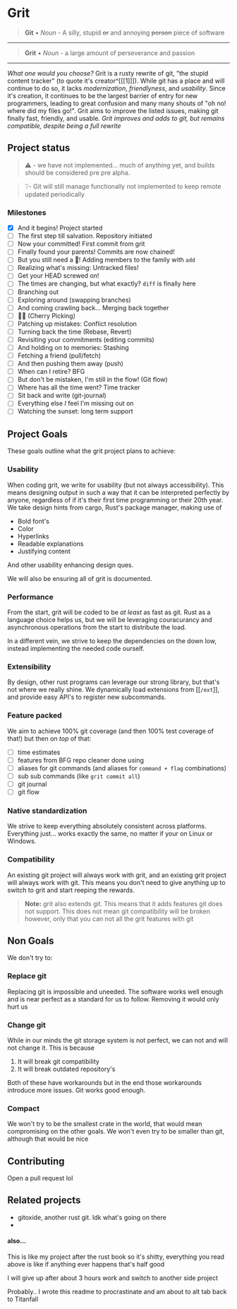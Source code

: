# Grit
> **Git** • *Noun* - A silly, stupid ~~or~~ and annoying ~~person~~ piece of software
---
> **Grit** • *Noun* - a large amount of perseverance and passion
---
*What one would you choose?* Grit is a rusty rewrite of git, "the stupid content tracker" (to quote it's creator^[[\[1\]]]). While git has a place and will continue to do so, it lacks *modernization*, *friendlyness*, and *usability*. Since it's creation, it continues to be the largest barrier of entry for new programmers, leading to great confusion and many many shouts of "oh no! where did my files go!". Grit aims to improve the listed issues, making git finally fast, friendly, and usable. *Grit improves and adds to git, but remains compatible, despite being a full rewrite*

## Project status

> ⚠️ - we have not implemented... much of anything yet, and builds should be considered pre pre alpha.

> ❔- Git will still manage functionally not implemented to keep remote updated periodically

### Milestones

- [x] And it begins! Project started
- [ ] The first step till salvation. Repository initiated
- [ ] Now your committed! First commit from grit 
- [ ] Finally found your parents! Commits are now chained!
- [ ] But you still need a 🐶! Adding members to the family with `add`
- [ ] Realizing what's missing: Untracked files! 
- [ ] Get your HEAD screwed on!
- [ ] The times are changing, but what exactly? `diff` is finally here
- [ ] Branching out
- [ ] Exploring around (swapping branches)
- [ ] And coming crawling back... Merging back together
- [ ] 🤲🍒 (Cherry Picking)
- [ ] Patching up mistakes: Conflict resolution
- [ ] Turning back the time (Rebase, Revert)
- [ ] Revisiting your commitments (editing commits)
- [ ] And holding on to memories: Stashing
- [ ] Fetching a friend (pull/fetch)
- [ ] And then pushing them away (push)
- [ ] When can I retire? BFG
- [ ] But don't be mistaken, I'm still in the flow! (Git flow)
- [ ] Where has all the time went? Time tracker
- [ ] Sit back and write (git-journal)
- [ ] Everything else *I* feel I'm missing out on
- [ ] Watching the sunset: long term support

## Project Goals

These goals outline what the grit project plans to achieve:

### Usability

When coding grit, we write for usability (but not always accessibility). This means designing output in such a way that it can be interpreted perfectly by anyone, regardless of if it's their first time programming or their 20th year. We take design hints from cargo, Rust's package manager, making use of

- Bold font's
- Color
- Hyperlinks
- Readable explanations
- Justifying content

And other usability enhancing design ques.

We will also be ensuring all of grit is documented.

### Performance

From the start, grit will be coded to be *at least* as fast as git. Rust as a language choice helps us, but we will be leveraging couracurancy and asynchronous operations from the start to distribute the load.

In a different vein, we strive to keep the dependencies on the down low, instead implementing the needed code ourself.

### Extensibility

By design, other rust programs can leverage our strong library, but that's not where we really shine. We dynamically load extensions from [[`/ext`]], and provide easy API's to register new subcommands.

### Feature packed

We aim to achieve 100% git coverage (and then 100% test coverage of that!) but then on *top* of that:

- [ ] time estimates
- [ ] features from BFG repo cleaner done using
- [ ] aliases for git commands (and aliases for `command + flag` combinations) 
- [ ]  sub sub commands (like `grit commit all`)
- [ ] git journal
- [ ] git flow

### Native standardization

We strive to keep everything absolutely consistent across platforms. Everything just... works exactly the same, no matter if your on Linux or Windows.

### Compatibility

An existing git project will always work with grit, and an existing grit project will always work with git. This means you don't need to give anything up to switch to grit and start reeping the rewards.

> **Note:** grit also extends git. This means that it adds features git does not support. This does not mean git compatibility will be broken however, only that you can not all the grit features with git

## Non Goals

We don't try to:

### Replace git

Replacing git is impossible and uneeded. The software works well enough and is near perfect as a standard for us to follow. Removing it would only hurt us

### Change git

While in our minds the git storage system is not perfect, we can not and will not change it. This is because

1. It will break git compatibility
2. It will break outdated repository's

Both of these have workarounds but in the end those workarounds introduce more issues. Git works good enough. 

### Compact

We won't try to be the smallest crate in the world, that would mean compromising on the other goals. We won't even try to be smaller than git, although that would be nice

## Contributing

Open a pull request lol

## Related projects

* gitoxide, another rust git. Idk what's going on there
* 

#### also...

This is like my project after the rust book so it's shitty, everything you read above is like if anything ever happens that's half good

I will give up after about 3 hours work and switch to another side project

Probably.. I wrote this readme to procrastinate and am about to alt tab back to Titanfall
